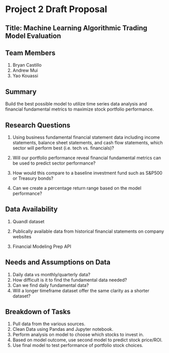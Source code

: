 # Project 2 Draft Proposal

## Title: Machine Learning Algorithmic Trading Model Evaluation

## Team Members

1. Bryan Castillo
1. Andrew Mui
1. Yao Kouassi

## Summary

Build the best possible model to utilize time series data analysis and financial fundamental metrics to maximize stock portfolio performance.

## Research Questions

1. Using business fundamental financial statement data including income statements, balance sheet statements, and cash flow statements, which sector will perform best (i.e. tech vs. financials)?

1. Will our portfolio performance reveal financial fundamental metrics can be used to predict sector performance?

1. How would this compare to a baseline investment fund such as S&P500 or Treasury bonds?

1. Can we create a percentage return range based on the model performance?

## Data Availability

1. Quandl dataset

2. Publically available data from historical financial statements on company websites

3. Financial Modeling Prep API

## Needs and Assumptions on Data

1. Daily data vs monthly/quarterly data?
1. How difficult is it to find the fundamental data needed?
1. Can we find daily fundamental data?
1. Will a longer timeframe dataset offer the same clarity as a shorter dataset?

## Breakdown of Tasks

1. Pull data from the various sources.
1. Clean Data using Pandas and Jupyter notebook.
1. Perform analysis on model to choose which stocks to invest in.
1. Based on model outcome, use second model to predict stock price/ROI.
1. Use final model to test performance of portfolio stock choices.

